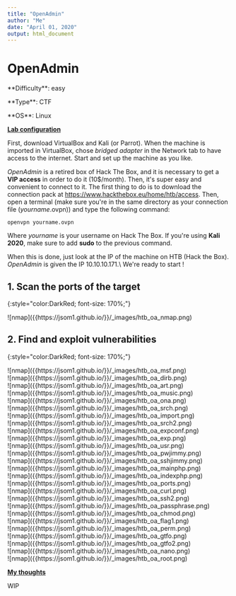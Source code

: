 ```yaml
---
title: "OpenAdmin"
author: "Me"
date: "April 01, 2020"
output: html_document
---
```


# OpenAdmin

 <div id="boxinfo">
 <div id="textbox">
 <p class="alignleft">**Difficulty**: easy</p>
 <p class="aligncenter">**Type**: CTF</p>
 <p class="alignright">**OS**: Linux</p>
 </div>
 <div style="clear: both;"></div>
 </div> 

<ins>**Lab configuration**</ins>


First, download VirtualBox and Kali (or Parrot). When the machine is imported in VirtualBox, chose *bridged adapter* in the Network tab to have access to the internet. Start and set up the machine as you like.

*OpenAdmin* is a retired box of Hack The Box, and it is necessary to get a **VIP access** in order to do it (10$/month). Then, it's super easy and convenient to connect to it. The first thing to do is to download the connection pack at <https://www.hackthebox.eu/home/htb/access>. Then, open a terminal (make sure you're in the same directory as your connection file (*yourname*.ovpn)) and type the following command:

~~~~
openvpn yourname.ovpn
~~~~~

Where *yourname* is your username on Hack The Box. 
If you're using **Kali 2020**, make sure to add **sudo** to the previous command.

When this is done, just look at the IP of the machine on HTB (Hack the Box). *OpenAdmin* is given the IP 10.10.10.171.\\
We're ready to start !

## 1. Scan the ports of the target
{:style="color:DarkRed; font-size: 170%;"}

<div class="img_container">
![nmap]({{https://jsom1.github.io/}}/_images/htb_oa_nmap.png)
</div>

## 2. Find and exploit vulnerabilities
{:style="color:DarkRed; font-size: 170%;"}

<div class="img_container">
![nmap]({{https://jsom1.github.io/}}/_images/htb_oa_msf.png)
</div>

<div class="img_container">
![nmap]({{https://jsom1.github.io/}}/_images/htb_oa_dirb.png)
</div>

<div class="img_container">
![nmap]({{https://jsom1.github.io/}}/_images/htb_oa_art.png)
</div>

<div class="img_container">
![nmap]({{https://jsom1.github.io/}}/_images/htb_oa_music.png)
</div>

<div class="img_container">
![nmap]({{https://jsom1.github.io/}}/_images/htb_oa_ona.png)
</div>

<div class="img_container">
![nmap]({{https://jsom1.github.io/}}/_images/htb_oa_srch.png)
</div>

<div class="img_container">
![nmap]({{https://jsom1.github.io/}}/_images/htb_oa_import.png)
</div>

<div class="img_container">
![nmap]({{https://jsom1.github.io/}}/_images/htb_oa_srch2.png)
</div>

<div class="img_container">
![nmap]({{https://jsom1.github.io/}}/_images/htb_oa_expconf.png)
</div>

<div class="img_container">
![nmap]({{https://jsom1.github.io/}}/_images/htb_oa_exp.png)
</div>

<div class="img_container">
![nmap]({{https://jsom1.github.io/}}/_images/htb_oa_usr.png)
</div>

<div class="img_container">
![nmap]({{https://jsom1.github.io/}}/_images/htb_oa_pwjimmy.png)
</div>

<div class="img_container">
![nmap]({{https://jsom1.github.io/}}/_images/htb_oa_sshjimmy.png)
</div>

<div class="img_container">
![nmap]({{https://jsom1.github.io/}}/_images/htb_oa_mainphp.png)
</div>

<div class="img_container">
![nmap]({{https://jsom1.github.io/}}/_images/htb_oa_indexphp.png)
</div>

<div class="img_container">
![nmap]({{https://jsom1.github.io/}}/_images/htb_oa_ports.png)
</div>

<div class="img_container">
![nmap]({{https://jsom1.github.io/}}/_images/htb_oa_curl.png)
</div>

<div class="img_container">
![nmap]({{https://jsom1.github.io/}}/_images/htb_oa_ssh2.png)
</div>

<div class="img_container">
![nmap]({{https://jsom1.github.io/}}/_images/htb_oa_passphrase.png)
</div>

<div class="img_container">
![nmap]({{https://jsom1.github.io/}}/_images/htb_oa_chmod.png)
</div>

<div class="img_container">
![nmap]({{https://jsom1.github.io/}}/_images/htb_oa_flag1.png)
</div>

<div class="img_container">
![nmap]({{https://jsom1.github.io/}}/_images/htb_oa_perm.png)
</div>

<div class="img_container">
![nmap]({{https://jsom1.github.io/}}/_images/htb_oa_gtfo.png)
</div>

<div class="img_container">
![nmap]({{https://jsom1.github.io/}}/_images/htb_oa_gtfo2.png)
</div>

<div class="img_container">
![nmap]({{https://jsom1.github.io/}}/_images/htb_oa_nano.png)
</div>

<div class="img_container">
![nmap]({{https://jsom1.github.io/}}/_images/htb_oa_root.png)
</div>

<ins>**My thoughts**</ins>

WIP
